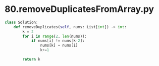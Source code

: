# 80.removeDuplicatesFromArray.py
```python
class Solution:
    def removeDuplicates(self, nums: List[int]) -> int:
        k = 2
        for i in range(2, len(nums)):
            if nums[i] != nums[k-2]:
                nums[k] = nums[i]
                k+=1
        
        return k

```
